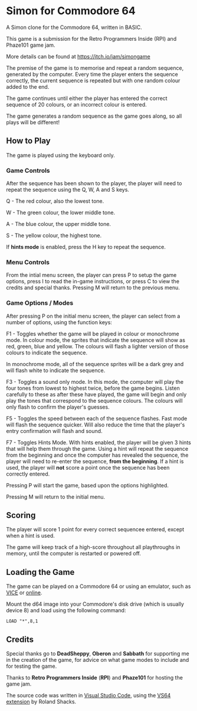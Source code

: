 # Simon for Commodore 64
A Simon clone for the Commodore 64, written in BASIC.

This game is a submission for the Retro Programmers Inside (RPI) and Phaze101 game jam.

More details can be found at https://itch.io/jam/simongame

The premise of the game is to memorise and repeat a random sequence, generated by the computer. Every time the player enters the sequence correctly, the current sequence is repeated but with one random colour added to the end.

The game continues until either the player has entered the correct sequence of 20 colours, or an incorrect colour is entered. 

The game generates a random sequence as the game goes along, so all plays will be different!

## How to Play
The game is played using the keyboard only.

### Game Controls
After the sequence has been shown to the player, the player will need to repeat the sequence using the Q, W, A and S keys.

Q - The red colour, also the lowest tone.

W - The green colour, the lower middle tone.

A - The blue colour, the upper middle tone.

S - The yellow colour, the highest tone.

If **hints mode** is enabled, press the H key to repeat the sequence.

### Menu Controls

From the intial menu screen, the player can press P to setup the game options, press I to read the in-game instructions, or press C to view the credits and special thanks. Pressing M will return to the previous menu.

### Game Options / Modes
After pressing P on the initial menu screen, the player can select from a number of options, using the function keys:

F1 - Toggles whether the game will be played in colour or monochrome mode. In colour mode, the sprites that indicate the sequence will show as red, green, blue and yellow. The colours will flash a lighter version of those colours to indicate the sequence.

In monochrome mode, all of the sequence sprites will be a dark grey and will flash white to indicate the sequence.

F3 - Toggles a sound only mode. In this mode, the computer will play the four tones from lowest to highest twice, before the game begins. Listen carefully to these as after these have played, the game will begin and only play the tones that correspond to the sequence colours. The colours will only flash to confirm the player's guesses.

F5 - Toggles the speed between each of the sequence flashes. Fast mode will flash the sequence quicker. Will also reduce the time that the player's entry confirmation will flash and sound.

F7 - Toggles Hints Mode. With hints enabled, the player will be given 3 hints that will help them through the game. Using a hint will repeat the sequence from the beginning and once the computer has revealed the sequence, the player will need to re-enter the sequence, **from the beginning**. If a hint is used, the player will __not__ score a point once the sequence has been correctly entered.

Pressing P will start the game, based upon the options highlighted.

Pressing M will return to the initial menu.

## Scoring
The player will score 1 point for every correct sequencee entered, except when a hint is used.

The game will keep track of a high-score throughout all playthroughs in memory, until the computer is restarted or powered off.

## Loading the Game
The game can be played on a Commodore 64 or using an emulator, such as [VICE](https://vice-emu.sourceforge.io/) or [online](https://c64online.com/c64-online-emulator/).

Mount the d64 image into your Commodore's disk drive (which is usually device 8) and load using the following command:

`LOAD "*",8,1`

## Credits
Special thanks go to **DeadSheppy**, **Oberon** and **Sabbath** for supporting me in the creation of the game, for advice on what game modes to include and for testing the game.

Thanks to **Retro Programmers Inside** (**RPI**) and **Phaze101** for hosting the game jam.

The source code was written in [Visual Studio Code](https://code.visualstudio.com/), using the [VS64 extension](https://github.com/rolandshacks/vs64) by Roland Shacks.